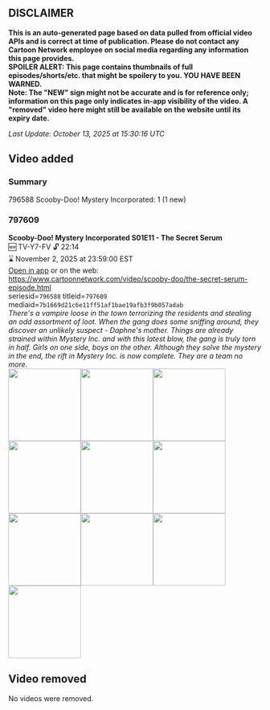 ## DISCLAIMER
**This is an auto-generated page based on data pulled from official video APIs and is correct at time of publication. Please do not contact any Cartoon Network employee on social media regarding any information this page provides.**  
**SPOILER ALERT: This page contains thumbnails of full episodes/shorts/etc. that might be spoilery to you. YOU HAVE BEEN WARNED.**  
**Note: The "NEW" sign might not be accurate and is for reference only; information on this page only indicates in-app visibility of the video. A "removed" video here might still be available on the website until its expiry date.**  

_Last Update: October 13, 2025 at 15:30:16 UTC_
## Video added
### Summary
796588 Scooby-Doo! Mystery Incorporated: 1 (1 new)  
### 797609
**Scooby-Doo! Mystery Incorporated S01E11 - The Secret Serum**  
🆕 TV-Y7-FV 🔓 22:14  
⌛ November 2, 2025 at 23:59:00 EST  
[Open in app](https://cnvideo.sercomkc.org/redirector.html?type=cnapp&seriesid=10000000000&titleid=797609&mediaid=7b1669d21c6e11ff51af1bae19afb3f9b057adab) or on the web: https://www.cartoonnetwork.com/video/scooby-doo/the-secret-serum-episode.html  
seriesid=`796588` titleid=`797609` mediaid=`7b1669d21c6e11ff51af1bae19afb3f9b057adab`  
_There's a vampire loose in the town terrorizing the residents and stealing an odd assortment of loot. When the gang does some sniffing around, they discover an unlikely suspect - Daphne's mother. Things are already strained within Mystery Inc. and with this latest blow, the gang is truly torn in half. Girls on one side, boys on the other. Although they solve the mystery in the end, the rift in Mystery Inc. is now complete. They are a team no more._  
<a href="https://s3.amazonaws.com/cartoonorchestrator/797609_001_1280x720.jpg"><img src="https://s3.amazonaws.com/cartoonorchestrator/797609_001_640x360.jpg" height="144px" /></a><a href="https://s3.amazonaws.com/cartoonorchestrator/797609_002_1280x720.jpg"><img src="https://s3.amazonaws.com/cartoonorchestrator/797609_002_640x360.jpg" height="144px" /></a><a href="https://s3.amazonaws.com/cartoonorchestrator/797609_003_1280x720.jpg"><img src="https://s3.amazonaws.com/cartoonorchestrator/797609_003_640x360.jpg" height="144px" /></a><a href="https://s3.amazonaws.com/cartoonorchestrator/797609_004_1280x720.jpg"><img src="https://s3.amazonaws.com/cartoonorchestrator/797609_004_640x360.jpg" height="144px" /></a><a href="https://s3.amazonaws.com/cartoonorchestrator/797609_005_1280x720.jpg"><img src="https://s3.amazonaws.com/cartoonorchestrator/797609_005_640x360.jpg" height="144px" /></a><a href="https://s3.amazonaws.com/cartoonorchestrator/797609_006_1280x720.jpg"><img src="https://s3.amazonaws.com/cartoonorchestrator/797609_006_640x360.jpg" height="144px" /></a><a href="https://s3.amazonaws.com/cartoonorchestrator/797609_007_1280x720.jpg"><img src="https://s3.amazonaws.com/cartoonorchestrator/797609_007_640x360.jpg" height="144px" /></a><a href="https://s3.amazonaws.com/cartoonorchestrator/797609_008_1280x720.jpg"><img src="https://s3.amazonaws.com/cartoonorchestrator/797609_008_640x360.jpg" height="144px" /></a><a href="https://s3.amazonaws.com/cartoonorchestrator/797609_009_1280x720.jpg"><img src="https://s3.amazonaws.com/cartoonorchestrator/797609_009_640x360.jpg" height="144px" /></a><a href="https://s3.amazonaws.com/cartoonorchestrator/797609_010_1280x720.jpg"><img src="https://s3.amazonaws.com/cartoonorchestrator/797609_010_640x360.jpg" height="144px" /></a>
## Video removed
No videos were removed.  
